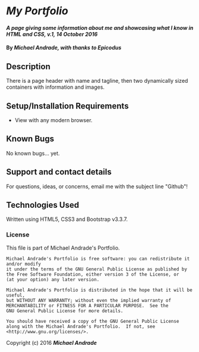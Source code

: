 # _My Portfolio_

#### _A page giving some information about me and showcasing what I know in HTML and CSS, v.1, 14 October 2016_

#### By _Michael Andrade, with thanks to Epicodus_

## Description

There is a page header with name and tagline, then two dynamically sized containers with information and images.

## Setup/Installation Requirements

* View with any modern browser.

## Known Bugs

No known bugs... yet.

## Support and contact details

For questions, ideas, or concerns, email me with the subject line "Github"!

## Technologies Used

Written using HTML5, CSS3 and Bootstrap v3.3.7.

### License

This file is part of Michael Andrade's Portfolio.

    Michael Andrade's Portfolio is free software: you can redistribute it and/or modify
    it under the terms of the GNU General Public License as published by
    the Free Software Foundation, either version 3 of the License, or
    (at your option) any later version.

    Michael Andrade's Portfolio is distributed in the hope that it will be useful,
    but WITHOUT ANY WARRANTY; without even the implied warranty of
    MERCHANTABILITY or FITNESS FOR A PARTICULAR PURPOSE.  See the
    GNU General Public License for more details.

    You should have received a copy of the GNU General Public License
    along with the Michael Andrade's Portfolio.  If not, see <http://www.gnu.org/licenses/>.

Copyright (c) 2016 **_Michael Andrade_**
